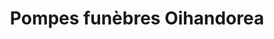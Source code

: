 ---
title: "Pompes funèbres Oihandorea"
url: /hasparren/pompes-funebres-oihandorea/
shop: directeurs de funérailles
---
